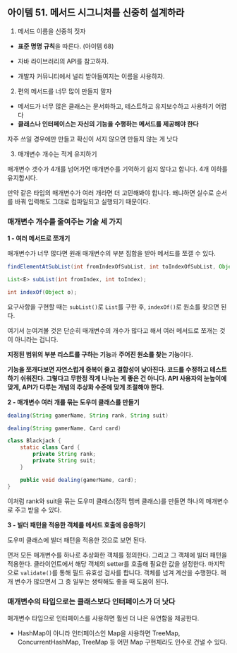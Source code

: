 ## 아이템 51. 메서드 시그니처를 신중히 설계하라

1. 메서드 이름을 신중히 짓자

- **표준 명명 규칙**을 따른다. (아이템 68)

- 자바 라이브러리의 API를 참고하자.
- 개발자 커뮤니티에서 널리 받아들여지는 이름을 사용하자.

2. 편의 메서드를 너무 많이 만들지 말자


- 메서드가 너무 많은 클래스는 문서화하고, 테스트하고 유지보수하고 사용하기 어렵다
- **클래스나 인터페이스는 자신의 기능을 수행하는 메서드를 제공해야 한다**

자주 쓰일 경우에만 만들고 확신이 서지 않으면 만들지 않는 게 낫다

3. 매개변수 개수는 적게 유지하기

매개변수 갯수가 4개를 넘어가면 매개변수를 기억하기 쉽지 않다고 합니다. 4개 이하를 유지합시다.

만약 같은 타입의 매개변수가 여러 개라면 더 고민해봐야 합니다. 왜냐하면 실수로 순서를 바꿔 입력해도 그대로 컴파일되고 실행되기 때문이다.

### 매개변수 개수를 줄여주는 기술 세 가지

**1 - 여러 메서드로 쪼개기**

매개변수가 너무 많다면 원래 매개변수의 부분 집합을 받아 메서드를 쪼갤 수 있다.


```java
findElementAtSubList(int fromIndexOfSubList, int toIndexOfSubList, Object element);
```

```java
List<E> subList(int fromIndex, int toIndex);

int indexOf(Object o);
```

요구사항을 구현할 때는 `subList()`로 `List`를 구한 후, `indexOf()`로 원소를 찾으면 된다.

여기서 눈여겨볼 것은 단순히 매개변수의 개수가 많다고 해서 여러 메서드로 쪼개는 것이 아니라는 겁니다. 

 **지정된 범위의 부분 리스트를 구하는 기능**과 **주어진 원소를 찾는 기능**이다.

**기능을 쪼개다보면 자연스럽게 중복이 줄고 결합성이 낮아진다. 코드를 수정하고 테스트하기 쉬워진다. 그렇다고 무한정 작게 나누는 게 좋은 건 아니다. API 사용자의 눈높이에 맞게, API가 다루는 개념의 추상화 수준에 맞게 조절해야 한다.**


**2 - 매개변수 여러 개를 묶는 도우미 클래스를 만들기**


```java
dealing(String gamerName, String rank, String suit)
```


```java
dealing(String gamerName, Card card)
```

```java
class Blackjack {
    static class Card {
        private String rank;
        private String suit;
    }

    public void dealing(gamerName, card);
}
```

이처럼 rank와 suit을 묶는 도우미 클래스(정적 멤버 클래스)를 만들면 하나의 매개변수로 주고 받을 수 있다.


**3 - 빌더 패턴을 적용한 객체를 메서드 호출에 응용하기**

도우미 클래스에 빌더 패턴을 적용한 것으로 보면 된다.

먼저 모든 매개변수를 하나로 추상화한 객체를 정의한다. 그리고 그 객체에 빌더 패턴을 적용한다. 클라이언트에서 해당 객체의 setter를 호출해 필요한 값을 설정한다. 마지막으로 `validate()`를 통해 필드 유효성 검사를 합니다. 객체를 넘겨 계산을 수행한다. 매개 변수가 많으면서 그 중 일부는 생략해도 좋을 때 도움이 된다.

### 매개변수의 타입으로는 클래스보다 인터페이스가 더 낫다

매개변수 타입으로 인터페이스를 사용하면 훨씬 더 나은 유연함을 제공한다. 
- HashMap이 아니라 인터페이스인 Map을 사용하면 TreeMap, ConcurrentHashMap, TreeMap 등 어떤 Map 구현체라도 인수로 건낼 수 있다.

